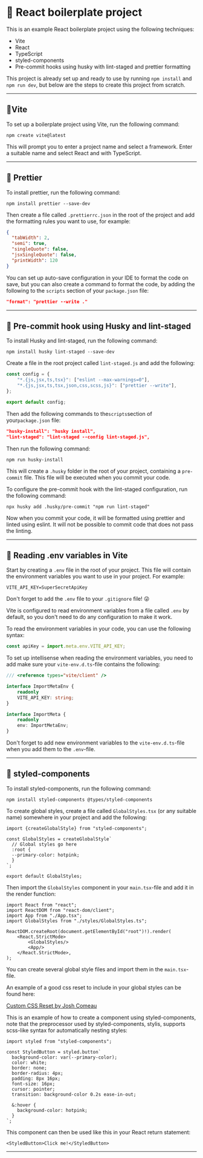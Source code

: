 # 📝 React boilerplate project

This is an example React boilerplate project using the following techniques:

- Vite
- React
- TypeScript
- styled-components
- Pre-commit hooks using husky with lint-staged and prettier formatting

This project is already set up and ready to use by running `npm install` and `npm run dev`, but below are the steps to
create this project from scratch.

---

## 🌸Vite

To set up a boilerplate project using Vite, run the following command:

`npm create vite@latest`

This will prompt you to enter a project name and select a framework. Enter a suitable name and select React and with
TypeScript.

---

## 🌸 Prettier

To install prettier, run the following command:

`npm install prettier --save-dev`

Then create a file called `.prettierrc.json` in the root of the project and add the formatting rules you want to use,
for example:

```json
{
  "tabWidth": 2,
  "semi": true,
  "singleQuote": false,
  "jsxSingleQuote": false,
  "printWidth": 120
}
```

You can set up auto-save configuration in your IDE to format the code on save, but you can also create a command to
format the code, by adding the following to the `scripts` section of your `package.json` file:

```json
"format": "prettier --write ."
```

---

## 🌸 Pre-commit hook using Husky and lint-staged

To install Husky and lint-staged, run the following command:

`npm install husky lint-staged --save-dev`

Create a file in the root project called `lint-staged.js` and add the following:

```javascript
const config = {
	"*.{js,jsx,ts,tsx}": ["eslint --max-warnings=0"],
	"*.{js,jsx,ts,tsx,json,css,scss,js}": ["prettier --write"],
};

export default config;
```

Then add the following commands to the`scripts`section of your`package.json` file:

```json
"husky-install": "husky install",
"lint-staged": "lint-staged --config lint-staged.js",
```

Then run the following command:

`npm run husky-install`

This will create a `.husky` folder in the root of your project, containing a `pre-commit` file. This file will be
executed when you commit your code.

To configure the pre-commit hook with the lint-staged configuration, run the following command:

`npx husky add .husky/pre-commit "npm run lint-staged"`

Now when you commit your code, it will be formatted using prettier and linted using eslint. It will not be possible to
commit code that does not pass the linting.

---

## 🌸 Reading .env variables in Vite

Start by creating a `.env` file in the root of your project. This file will contain the environment variables you want
to use in your project. For example:

```
VITE_API_KEY=SuperSecretApiKey
```

Don't forget to add the `.env` file to your `.gitignore` file! 😜

Vite is configured to read environment variables from a file called `.env` by default, so you don't need to do any
configuration to make it work.

To read the environment variables in your code, you can use the following syntax:

```javascript
const apiKey = import.meta.env.VITE_API_KEY;
```

To set up intellisense when reading the environment variables, you need to add make sure your `vite-env.d.ts`-file
contains the following:

```typescript
/// <reference types="vite/client" />

interface ImportMetaEnv {
    readonly
    VITE_API_KEY: string;
}

interface ImportMeta {
    readonly
    env: ImportMetaEnv;
}
```

Don't forget to add new environment variables to the `vite-env.d.ts`-file when you add them to the `.env`-file.

---

## 🌸 styled-components

To install styled-components, run the following command:

`npm install styled-components @types/styled-components`

To create global styles, create a file called `GlobalStyles.tsx` (or any suitable name) somewhere in your project and
add the following:

```tsx
import {createGlobalStyle} from "styled-components";

const GlobalStyles = createGlobalStyle`
  // Global styles go here
  :root {
  --primary-color: hotpink;
  }
`;

export default GlobalStyles;
```

Then import the `GlobalStyles` component in your `main.tsx`-file and add it in the render function:

```tsx
import React from "react";
import ReactDOM from "react-dom/client";
import App from "./App.tsx";
import GlobalStyles from "./styles/GlobalStyles.ts";

ReactDOM.createRoot(document.getElementById("root")!).render(
    <React.StrictMode>
        <GlobalStyles/>
        <App/>
    </React.StrictMode>,
);
```

You can create several global style files and import them in the `main.tsx`-file.

An example of a good css reset to include in your global styles can be found here:

[Custom CSS Reset by Josh Comeau](https://www.joshwcomeau.com/css/custom-css-reset/)

This is an example of how to create a component using styled-components, note that the preprocessor used by
styled-components, stylis, supports scss-like syntax for automatically nesting styles:

```tsx
import styled from "styled-components";

const StyledButton = styled.button`
  background-color: var(--primary-color);
  color: white;
  border: none;
  border-radius: 4px;
  padding: 8px 16px;
  font-size: 16px;
  cursor: pointer;
  transition: background-color 0.2s ease-in-out;

  &:hover {
    background-color: hotpink;
  }
`;
```

This component can then be used like this in your React return statement:

```tsx
<StyledButton>Click me!</StyledButton>
```

---

